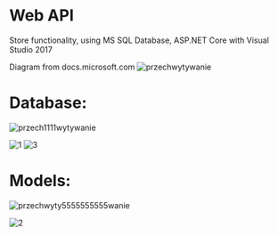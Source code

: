 # Web API
Store functionality, using MS SQL Database, ASP.NET Core with Visual Studio 2017

Diagram from docs.microsoft.com
![przechwytywanie](https://user-images.githubusercontent.com/30668073/46141936-a9b4b080-c255-11e8-93bf-3c283f2ec737.PNG)

# Database:
![przech1111wytywanie](https://user-images.githubusercontent.com/30668073/46141946-ade0ce00-c255-11e8-8f06-dc1a4470cd7e.PNG)

![1](https://user-images.githubusercontent.com/30668073/46245680-241a3780-c3f2-11e8-96fd-30d5b5b96a24.PNG)
![3](https://user-images.githubusercontent.com/30668073/46245681-27152800-c3f2-11e8-9d97-55e1107a785f.PNG)
# Models:
![przechwyty5555555555wanie](https://user-images.githubusercontent.com/30668073/46141966-b9cc9000-c255-11e8-8b93-0aafb714af55.PNG)

![2](https://user-images.githubusercontent.com/30668073/46245685-2d0b0900-c3f2-11e8-8fad-2f7121886bda.PNG)
